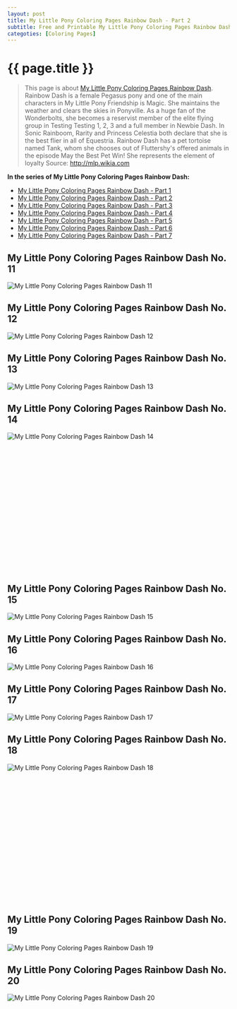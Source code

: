 ```yaml
---
layout: post
title: My Little Pony Coloring Pages Rainbow Dash - Part 2
subtitle: Free and Printable My Little Pony Coloring Pages Rainbow Dash - Part 2
categoties: [Coloring Pages]
---
```

{{ page.title }}
================
> This page is about [My Little Pony Coloring Pages Rainbow Dash](https://hoanghabelle.github.io/). Rainbow Dash is a female Pegasus pony and one of the main characters in My Little Pony Friendship is Magic. She maintains the weather and clears the skies in Ponyville. As a huge fan of the Wonderbolts, she becomes a reservist member of the elite flying group in Testing Testing 1, 2, 3 and a full member in Newbie Dash. In Sonic Rainboom, Rarity and Princess Celestia both declare that she is the best flier in all of Equestria. Rainbow Dash has a pet tortoise named Tank, whom she chooses out of Fluttershy's offered animals in the episode May the Best Pet Win! She represents the element of loyalty Source: http://mlp.wikia.com

**In the series of My Little Pony Coloring Pages Rainbow Dash:**

* [My Little Pony Coloring Pages Rainbow Dash - Part 1](https://hoanghabelle.github.io/2017/11/15/My-Little-Pony-Coloring-Pages-Rainbow-Dash-part-1.html)
* [My Little Pony Coloring Pages Rainbow Dash - Part 2](https://hoanghabelle.github.io/2017/11/15/My-Little-Pony-Coloring-Pages-Rainbow-Dash-part-2.html)
* [My Little Pony Coloring Pages Rainbow Dash - Part 3](https://hoanghabelle.github.io/2017/11/15/My-Little-Pony-Coloring-Pages-Rainbow-Dash-part-3.html)
* [My Little Pony Coloring Pages Rainbow Dash - Part 4](https://hoanghabelle.github.io/2017/11/15/My-Little-Pony-Coloring-Pages-Rainbow-Dash-part-4.html)
* [My Little Pony Coloring Pages Rainbow Dash - Part 5](https://hoanghabelle.github.io/2017/11/15/My-Little-Pony-Coloring-Pages-Rainbow-Dash-part-5.html)
* [My Little Pony Coloring Pages Rainbow Dash - Part 6](https://hoanghabelle.github.io/2017/11/15/My-Little-Pony-Coloring-Pages-Rainbow-Dash-part-6.html)
* [My Little Pony Coloring Pages Rainbow Dash - Part 7](https://hoanghabelle.github.io/2017/11/15/My-Little-Pony-Coloring-Pages-Rainbow-Dash-part-7.html)
## My Little Pony Coloring Pages Rainbow Dash No. 11
![My Little Pony Coloring Pages Rainbow Dash 11](https://hoanghabelle.github.io/img1/My-Little-Pony-Coloring-Pages-Rainbow-Dash%20(11).jpg "My Little Pony Coloring Pages Rainbow Dash 11")

## My Little Pony Coloring Pages Rainbow Dash No. 12
![My Little Pony Coloring Pages Rainbow Dash 12](https://hoanghabelle.github.io/img1/My-Little-Pony-Coloring-Pages-Rainbow-Dash%20(12).jpg "My Little Pony Coloring Pages Rainbow Dash 12")

## My Little Pony Coloring Pages Rainbow Dash No. 13
![My Little Pony Coloring Pages Rainbow Dash 13](https://hoanghabelle.github.io/img1/My-Little-Pony-Coloring-Pages-Rainbow-Dash%20(13).jpg "My Little Pony Coloring Pages Rainbow Dash 13")

## My Little Pony Coloring Pages Rainbow Dash No. 14
![My Little Pony Coloring Pages Rainbow Dash 14](https://hoanghabelle.github.io/img1/My-Little-Pony-Coloring-Pages-Rainbow-Dash%20(14).jpg "My Little Pony Coloring Pages Rainbow Dash 14")

<script async src="//pagead2.googlesyndication.com/pagead/js/adsbygoogle.js"></script><!-- Texxtonly --><ins class="adsbygoogle" style="display:inline-block;width:336px;height:280px" data-ad-client="ca-pub-6753140515841889" data-ad-slot="3207852233"></ins><script>(adsbygoogle = window.adsbygoogle || []).push({}); </script>

## My Little Pony Coloring Pages Rainbow Dash No. 15
![My Little Pony Coloring Pages Rainbow Dash 15](https://hoanghabelle.github.io/img1/My-Little-Pony-Coloring-Pages-Rainbow-Dash%20(15).jpg "My Little Pony Coloring Pages Rainbow Dash 15")

## My Little Pony Coloring Pages Rainbow Dash No. 16
![My Little Pony Coloring Pages Rainbow Dash 16](https://hoanghabelle.github.io/img1/My-Little-Pony-Coloring-Pages-Rainbow-Dash%20(16).jpg "My Little Pony Coloring Pages Rainbow Dash 16")

## My Little Pony Coloring Pages Rainbow Dash No. 17
![My Little Pony Coloring Pages Rainbow Dash 17](https://hoanghabelle.github.io/img1/My-Little-Pony-Coloring-Pages-Rainbow-Dash%20(17).jpg "My Little Pony Coloring Pages Rainbow Dash 17")

## My Little Pony Coloring Pages Rainbow Dash No. 18
![My Little Pony Coloring Pages Rainbow Dash 18](https://hoanghabelle.github.io/img1/My-Little-Pony-Coloring-Pages-Rainbow-Dash%20(18).jpg "My Little Pony Coloring Pages Rainbow Dash 18")

<script async src="//pagead2.googlesyndication.com/pagead/js/adsbygoogle.js"></script><!-- Texxtonly --><ins class="adsbygoogle" style="display:inline-block;width:336px;height:280px" data-ad-client="ca-pub-6753140515841889" data-ad-slot="3207852233"></ins><script>(adsbygoogle = window.adsbygoogle || []).push({}); </script>

## My Little Pony Coloring Pages Rainbow Dash No. 19
![My Little Pony Coloring Pages Rainbow Dash 19](https://hoanghabelle.github.io/img1/My-Little-Pony-Coloring-Pages-Rainbow-Dash%20(19).jpg "My Little Pony Coloring Pages Rainbow Dash 19")

## My Little Pony Coloring Pages Rainbow Dash No. 20
![My Little Pony Coloring Pages Rainbow Dash 20](https://hoanghabelle.github.io/img1/My-Little-Pony-Coloring-Pages-Rainbow-Dash%20(20).jpg "My Little Pony Coloring Pages Rainbow Dash 20")

